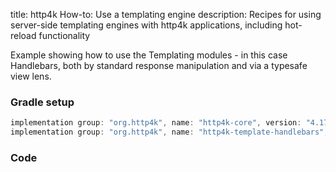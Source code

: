 title: http4k How-to: Use a templating engine
description: Recipes for using server-side templating engines with http4k applications, including hot-reload functionality

Example showing how to use the Templating modules - in this case Handlebars, both by standard response manipulation and via a typesafe view lens.

### Gradle setup

```groovy
implementation group: "org.http4k", name: "http4k-core", version: "4.17.1.0"
implementation group: "org.http4k", name: "http4k-template-handlebars", version: "4.17.1.0"
```

### Code [<img class="octocat"/>](https://github.com/http4k/http4k/blob/master/src/docs/guide/howto/use_a_templating_engine/example.kt)

<script src="https://gist-it.appspot.com/https://github.com/http4k/http4k/blob/master/src/docs/guide/howto/use_a_templating_engine/example.kt"></script>
